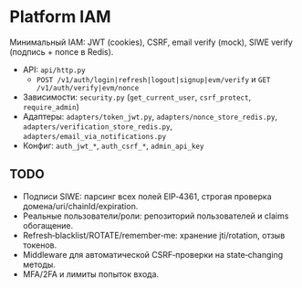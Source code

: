# Platform IAM

Минимальный IAM: JWT (cookies), CSRF, email verify (mock), SIWE verify (подпись + nonce в Redis).

- API: `api/http.py`
  - `POST /v1/auth/login|refresh|logout|signup|evm/verify` и `GET /v1/auth/verify|evm/nonce`
- Зависимости: `security.py` (`get_current_user`, `csrf_protect`, `require_admin`)
- Адаптеры: `adapters/token_jwt.py`, `adapters/nonce_store_redis.py`, `adapters/verification_store_redis.py`, `adapters/email_via_notifications.py`
- Конфиг: `auth_jwt_*`, `auth_csrf_*`, `admin_api_key`

## TODO
- Подписи SIWE: парсинг всех полей EIP‑4361, строгая проверка домена/uri/chainId/expiration.
- Реальные пользователи/роли: репозиторий пользователей и claims обогащение.
- Refresh‑blacklist/ROTATE/remember‑me: хранение jti/rotation, отзыв токенов.
- Middleware для автоматической CSRF‑проверки на state‑changing методы.
- MFA/2FA и лимиты попыток входа.

